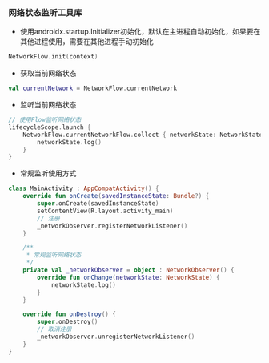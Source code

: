 ### 网络状态监听工具库
- 使用androidx.startup.Initializer初始化，默认在主进程自动初始化，如果要在其他进程使用，需要在其他进程手动初始化
```kotlin
NetworkFlow.init(context)
```

- 获取当前网络状态
```kotlin
val currentNetwork = NetworkFlow.currentNetwork
```

- 监听当前网络状态
```kotlin
// 使用Flow监听网络状态
lifecycleScope.launch {
    NetworkFlow.currentNetworkFlow.collect { networkState: NetworkState ->
        networkState.log()
    }
}
```

- 常规监听使用方式
```kotlin
class MainActivity : AppCompatActivity() {
    override fun onCreate(savedInstanceState: Bundle?) {
        super.onCreate(savedInstanceState)
        setContentView(R.layout.activity_main)
        // 注册
        _networkObserver.registerNetworkListener()
    }

    /**
     * 常规监听网络状态
     */
    private val _networkObserver = object : NetworkObserver() {
        override fun onChange(networkState: NetworkState) {
            networkState.log()
        }
    }

    override fun onDestroy() {
        super.onDestroy()
        // 取消注册
        _networkObserver.unregisterNetworkListener()
    }
}
```